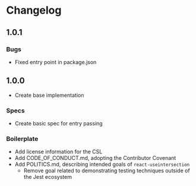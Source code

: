 # Changelog

## 1.0.1

### Bugs

- Fixed entry point in package.json

## 1.0.0

- Create base implementation

### Specs

- Create basic spec for entry passing

### Boilerplate

- Add license information for the CSL
- Add CODE_OF_CONDUCT.md, adopting the Contributor Covenant
- Add POLITICS.md, describing intended goals of `react-useintersection`
  - Remove goal related to demonstrating testing techniques outside of the Jest ecosystem
